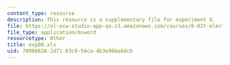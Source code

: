 ```yaml
---
content_type: resource
description: This resource is a supplementary file for experiment 8.
file: https://ol-ocw-studio-app-qa.s3.amazonaws.com/courses/8-02t-electricity-and-magnetism-spring-2005/709866262d7163c854ca4b3e96be6dcb_exp08.xls
file_type: application/msword
resourcetype: Other
title: exp08.xls
uid: 70986626-2d71-63c8-54ca-4b3e96be6dcb
---
```

